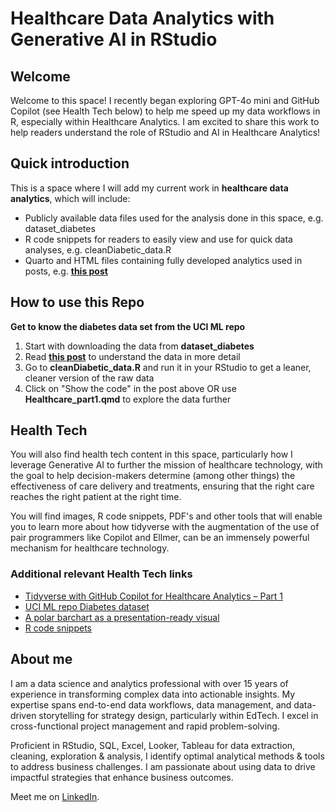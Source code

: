 # Healthcare Data Analytics with Generative AI in RStudio 

## Welcome
Welcome to this space! I recently began exploring GPT-4o mini and GitHub Copilot (see Health Tech below) to help me speed up my data workflows in R, especially within Healthcare Analytics. I am excited to share this work to help readers understand the role of RStudio and AI in Healthcare Analytics!

## Quick introduction
This is a space where I will add my current work in **healthcare data analytics**, which will include:
- Publicly available data files used for the analysis done in this space, e.g. dataset_diabetes
- R code snippets for readers to easily view and use for quick data analyses, e.g. cleanDiabetic_data.R
- Quarto and HTML files containing fully developed analytics used in posts, e.g. [**this post**](https://rworks.dev/posts/healthcare-part1/)

## How to use this Repo

**Get to know the diabetes data set from the UCI ML repo**
1. Start with downloading the data from **dataset_diabetes**
2. Read [**this post**](https://rworks.dev/posts/healthcare-part1/) to understand the data in more detail
3. Go to **cleanDiabetic_data.R** and run it in your RStudio to get a leaner, cleaner version of the raw data
4. Click on "Show the code" in the post above OR use **Healthcare_part1.qmd** to explore the data further

## Health Tech

You will also find health tech content in this space, particularly how I leverage Generative AI to further the mission of healthcare technology, with the goal to help decision-makers determine (among other things) the effectiveness of care delivery and treatments, ensuring that the right care reaches the right patient at the right time.

You will find images, R code snippets, PDF's and other tools that will enable you to learn more about how tidyverse with the augmentation of the use of pair programmers like Copilot and Ellmer, can be an immensely powerful mechanism for healthcare technology.

### Additional relevant Health Tech links

- [Tidyverse with GitHub Copilot for Healthcare Analytics – Part 1](https://rworks.dev/posts/healthcare-part1/)
- [UCI ML repo Diabetes dataset](https://github.com/VidishaVac/healthcare-analytics/tree/main/dataset_diabetes)
- [A polar barchart as a presentation-ready visual](https://github.com/VidishaVac/healthcare-analytics/blob/main/R_snippets/polar.png)
- [R code snippets](https://github.com/VidishaVac/healthcare-analytics/blob/main/R_snippets)

## About me
I am a data science and analytics professional with over 15 years of experience in transforming complex data into actionable insights. My expertise spans end-to-end data workflows, data management, and data-driven storytelling for strategy design, particularly within EdTech. I excel in cross-functional project management and rapid problem-solving.

Proficient in RStudio, SQL, Excel, Looker, Tableau for data extraction, cleaning, exploration & analysis, I identify optimal analytical methods & tools to address business challenges. I am passionate about using data to drive impactful strategies that enhance business outcomes.

Meet me on [LinkedIn](https://www.linkedin.com/in/vidisha-vachharajani-phd-3157a428/).


